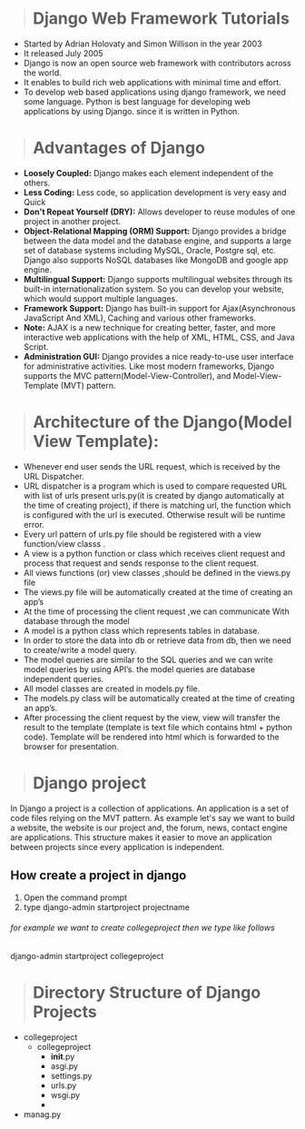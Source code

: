 ># Django Web Framework Tutorials
* Started by Adrian Holovaty and Simon Willison in the year 2003
* It released July 2005
* Django is now an open source web framework with contributors across the world.
* It enables to build rich web applications with minimal time and effort.
* To develop web based applications using django framework, we need some language. Python is best language for developing web applications by using Django. since it is written in Python.
># Advantages of Django
* **Loosely Coupled:** Django makes each element independent of the others.
* **Less Coding:** Less code, so application development is very easy and Quick
* **Don't Repeat Yourself (DRY):** Allows developer to reuse modules of one project in another project.
* **Object-Relational Mapping (ORM) Support:** Django provides a bridge between the data model and the database engine, and supports a large set of database systems including MySQL, Oracle, Postgre sql, etc. Django also supports NoSQL databases like MongoDB and google app engine.
* **Multilingual Support:** Django supports multilingual websites through its built-in internationalization system. So you can develop your website, which would support multiple languages.
* **Framework Support:** Django has built-in support for Ajax(Asynchronous JavaScript And XML), Caching and various other frameworks.
* **Note:** AJAX is a new technique for creating better, faster, and more interactive web applications with the help of XML, HTML, CSS, and Java Script.
* **Administration GUI:** Django provides a nice ready-to-use user interface for administrative activities. Like most modern frameworks, Django supports the MVC pattern(Model-View-Controller), and Model-View-Template (MVT) pattern.
># Architecture of the Django(Model View Template):
* Whenever end user sends the URL request, which is received by the URL Dispatcher.
* URL dispatcher is a program which is used to compare requested URL with list of urls present urls.py(it is created by django automatically at the time of creating project), 
if there is matching url, the function which is configured with the url is executed. Otherwise result will be runtime error.
* Every url pattern of urls.py file should be registered with a view function/view classs .
*  A view is a python function or class which receives client request and process that request and sends response to the client request.
* All views functions (or) view classes ,should be defined in the views.py file
*  The views.py file will be automatically created at the time of creating an app’s
* At the time of processing the client request ,we can communicate With database through the model
* A model is a python class which represents tables in database.
* In order to store the data into db or retrieve data from db, then we need to create/write a model query.
* The model queries are similar to the SQL queries and we can write model queries by using API’s. the model queries are database independent queries.
* All model classes are created in models.py file.
* The models.py class will be automatically created at the time of creating an app’s.
* After processing the client request by the view, view will transfer the result to the template (template is text file which contains html + python code). Template will be
rendered into html which is forwarded to the browser for presentation.
> # Django project
In Django a project is a collection of applications. An application is a set of code files relying on the MVT pattern. As example let's say we want to build a website, the website is our project and, the forum, news, contact engine are applications. This structure makes it easier to move an application between projects since every application is independent.
## How create a project in django
1. Open the command prompt
2. type django-admin startproject projectname
###### for example we want to create collegeproject then we type like follows
django-admin startproject collegeproject
># Directory Structure of Django Projects
* collegeproject
    * collegeproject 
        * __init__.py
        * asgi.py
        * settings.py
        * urls.py
        * wsgi.py
        * 
 * manag.py 

